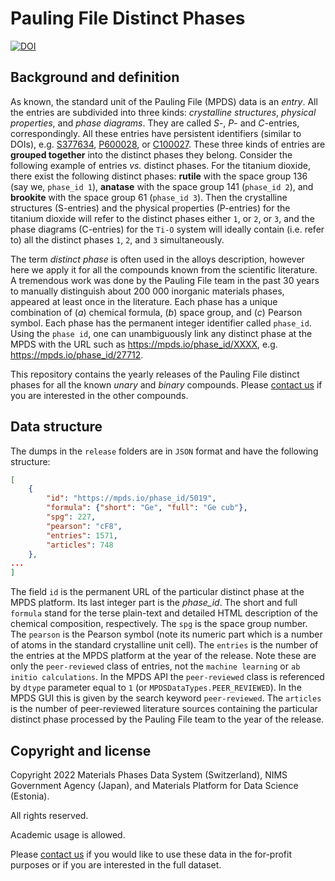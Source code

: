# Pauling File Distinct Phases

[![DOI](https://zenodo.org/badge/512474958.svg)](https://doi.org/10.5281/zenodo.7693172)

## Background and definition

As known, the standard unit of the Pauling File (MPDS) data is an _entry_. All the entries are subdivided into three kinds: _crystalline structures_, _physical properties_, and _phase diagrams_. They are called _S_-, _P_- and _C_-entries, correspondingly. All these entries have persistent identifiers (similar to DOIs), e.g. [S377634](https://mpds.io/entry/S377634), [P600028](https://mpds.io/entry/P600028), or [C100027](https://mpds.io/entry/C100027). These three kinds of entries are **grouped together** into the distinct phases they belong. Consider the following example of entries _vs._ distinct phases. For the titanium dioxide, there exist the following distinct phases: **rutile** with the space group 136 (say we, `phase_id 1`), **anatase** with the space group 141 (`phase_id 2`), and **brookite** with the space group 61 (`phase_id 3`). Then the crystalline structures (S-entries) and the physical properties (P-entries) for the titanium dioxide will refer to the distinct phases either `1`, or `2`, or `3`, and the phase diagrams (C-entries) for the `Ti-O` system will ideally contain (i.e. refer to) all the distinct phases `1`, `2`, and `3` simultaneously.

The term _distinct phase_ is often used in the alloys description, however here we apply it for all the compounds known from the scientific literature. A tremendous work was done by the Pauling File team in the past 30 years to manually distinguish about 200 000 inorganic materials phases, appeared at least once in the literature. Each phase has a unique combination of (_a_) chemical formula, (_b_) space group, and (_c_) Pearson symbol. Each phase has the permanent integer identifier called `phase_id`. Using the `phase id`, one can unambiguously link any distinct phase at the MPDS with the URL such as https://mpds.io/phase_id/XXXX, e.g. https://mpds.io/phase_id/27712.

This repository contains the yearly releases of the Pauling File distinct phases for all the known _unary_ and _binary_ compounds. Please [contact us](https://mpds.io/products) if you are interested in the other compounds.


## Data structure

The dumps in the `release` folders are in `JSON` format and have the following structure:

```json
[
	{
		"id": "https://mpds.io/phase_id/5019",
		"formula": {"short": "Ge", "full": "Ge cub"},
		"spg": 227,
		"pearson": "cF8",
		"entries": 1571,
		"articles": 748
	},
...
]
```

The field `id` is the permanent URL of the particular distinct phase at the MPDS platform. Its last integer part is the _phase_id_.
The short and full `formula` stand for the terse plain-text and detailed HTML description of the chemical composition, respectively.
The `spg` is the space group number.
The `pearson` is the Pearson symbol (note its numeric part which is a number of atoms in the standard crystalline unit cell).
The `entries` is the number of the entries at the MPDS platform at the year of the release. Note these are only the `peer-reviewed` class of entries, not the `machine learning` or `ab initio calculations`. In the MPDS API the `peer-reviewed` class is referenced by `dtype` parameter equal to `1` (or `MPDSDataTypes.PEER_REVIEWED`). In the MPDS GUI this is given by the search keyword `peer-reviewed`.
The `articles` is the number of peer-reviewed literature sources containing the particular distinct phase processed by the Pauling File team to the year of the release.


## Copyright and license

Copyright 2022 Materials Phases Data System (Switzerland), NIMS Government Agency (Japan), and Materials Platform for Data Science (Estonia).

All rights reserved.

Academic usage is allowed.

Please [contact us](https://mpds.io/products) if you would like to use these data in the for-profit purposes or if you are interested in the full dataset.
